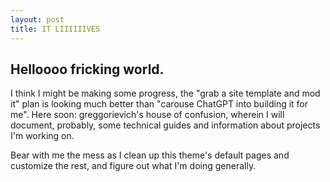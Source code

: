 ```yaml
---
layout: post
title: IT LIIIIIIVES
---
```


## Helloooo fricking world.

I think I might be making some progress, the "grab a site template and mod it" plan is looking much better than "carouse ChatGPT into building it for me".
Here soon: greggorievich's house of confusion, wherein I will document, probably, some technical guides and information about projects I'm working on. 

Bear with me the mess as I clean up this theme's default pages and customize the rest, and figure out what I'm doing generally. 